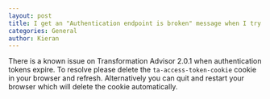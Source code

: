 ```yaml
---
layout: post
title: I get an "Authentication endpoint is broken" message when I try to access the TA UI.
categories: General
author: Kieran
---
```


There is a known issue on Transformation Advisor 2.0.1 when authentication tokens expire. To resolve please delete the `ta-access-token-cookie` cookie in your browser and refresh. Alternatively you can quit and restart your browser which will delete the cookie automatically.

 
